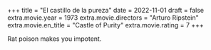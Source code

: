 +++
title = "El castillo de la pureza"
date = 2022-11-01
draft = false
extra.movie.year = 1973
extra.movie.directors = "Arturo Ripstein"
extra.movie.en_title = "Castle of Purity"
extra.movie.rating = 7
+++

Rat poison makes you impotent.<!-- more -->